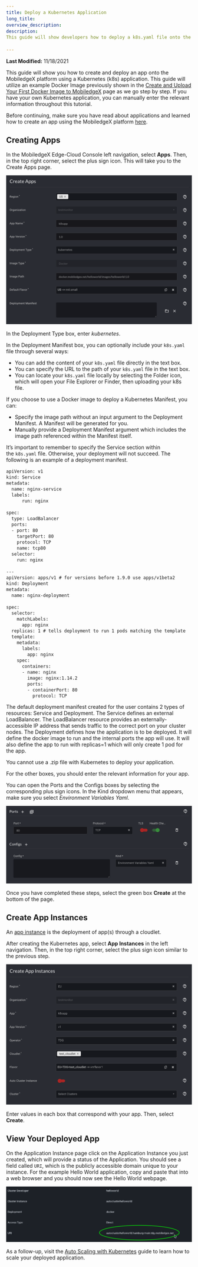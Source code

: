 ```yaml
---
title: Deploy a Kubernetes Application
long_title:
overview_description:
description:
This guide will show developers how to deploy a k8s.yaml file onto the MobiledgeX platform.

---
```


**Last Modified:** 11/18/2021

This guide will  show you how to create and deploy an app onto the MobiledgeX platform using a Kubernetes (k8s) application. This guide will utilize an example Docker Image previously shown in the [Create and Upload Your First Docker Image to MobiledgeX](https://developers.mobiledgex.com/deployments/application-deployment-guides/hello-world/uploading-your-first-docker-image/) page as we go step by step. If you have your own Kubernetes application, you can manually enter the relevant information throughout this tutorial.

Before continuing, make sure you have read about applications and learned how to create an app using the MobiledgeX platform [here](https://dev-publish.mobiledgex.com/deployments/deployment-workflow/app-definition).

## Creating Apps

In the MobiledgeX Edge-Cloud Console left navigation, select **Apps**. Then, in the top right corner, select the plus sign icon. This will take you to the Create Apps page.

![](/developer/assets/createappsk8s.png "")

In the Deployment Type box, enter *kubernetes*.

In the Deployment Manifest box, you can optionally include your `k8s.yaml` file through several ways:

-  You can add the content of your `k8s.yaml` file directly in the text box.
- You can specify the URL to the path of your `k8s.yaml` file in the text box.
- You can locate your `k8s.yaml` file locally by selecting the Folder icon, which will open your File Explorer or Finder, then uploading your k8s file.


If you choose to use a Docker image to deploy a Kubernetes Manifest, you can:

- Specify the image path without an input argument to the Deployment Manifest. A Manifest will be generated for you.
- Manually provide a Deployment Manifest argument which includes the image path referenced within the Manifest itself.

It’s important to remember to specify the Service section within the `k8s.yaml` file. Otherwise, your deployment will not succeed. The following is an example of a deployment manifest.

```
apiVersion: v1
kind: Service
metadata:
  name: nginx-service
  labels:
      run: nginx

spec:
  type: LoadBalancer
  ports:
  - port: 80
    targetPort: 80
    protocol: TCP
    name: tcp80
  selector:
    run: nginx

---
apiVersion: apps/v1 # for versions before 1.9.0 use apps/v1beta2
kind: Deployment
metadata:
  name: nginx-deployment

spec:
  selector:
    matchLabels:
      app: nginx
  replicas: 1 # tells deployment to run 1 pods matching the template
  template:
    metadata:
      labels:
        app: nginx
    spec:
      containers:
      - name: nginx
        image: nginx:1.14.2
        ports:
        - containerPort: 80
          protocol: TCP

```

The default deployment manifest created for the user contains 2 types of resources: Service and Deployment. The Service defines an external LoadBalancer. The LoadBalancer resource provides an externally-accessible IP address that sends traffic to the correct port on your cluster nodes. The Deployment defines how the application is to be deployed. It will define the docker image to run and the internal ports the app will use. It will also define the app to run with replicas=1 which will only create 1 pod for the app.

You cannot use a .zip file with Kubernetes to deploy your application.

For the other boxes, you should enter the relevant information for your app.

You can open the Ports and the Configs boxes by selecting the corresponding plus sign icons. In the Kind dropdown menu that appears, make sure you select *Environment Variables Yaml*.

![](/developer/assets/portsconfigs.png "")

Once you have completed these steps, select the green box **Create** at the bottom of the page.

## Create App Instances

An [app instance](https://developers.mobiledgex.com/deployments/deployment-workflow/app-instances/) is the deployment of app(s) through a cloudlet.

After creating the Kubernetes app, select **App Instances** in the left navigation. Then, in the top right corner, select the plus sign icon similar to the previous step.

![](/developer/assets/k8sinstance.png "")

Enter values in each box that correspond with your app. Then, select **Create**.

## View Your Deployed App

On the Application Instance page click on the Application Instance you just created, which will provide a status of the Application. You should see a field called `URI`, which is the publicly accessible domain unique to your instance. For the example Hello World application, copy and paste that into a web browser and you should now see the Hello World webpage.

![Example of app instance](/developer/assets/exampleinstance.png "Example of app instance")

As a follow-up, visit the [Auto Scaling with Kubernetes](https://developers.mobiledgex.com/deployments/application-runtime/autoscale/) guide to learn how to scale your deployed application.

